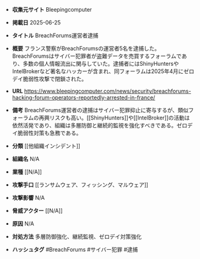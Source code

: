 - **収集元サイト**
Bleepingcomputer

- **掲載日**
2025-06-25

- **タイトル**
BreachForums運営者逮捕

- **概要**
フランス警察がBreachForumsの運営者5名を逮捕した。BreachForumsはサイバー犯罪者が盗難データを売買するフォーラムであり、多数の個人情報流出に関与していた。逮捕者にはShinyHuntersやIntelBrokerなど著名なハッカーが含まれ、同フォーラムは2025年4月にゼロデイ脆弱性攻撃で閉鎖された。

- **URL**
https://www.bleepingcomputer.com/news/security/breachforums-hacking-forum-operators-reportedly-arrested-in-france/

- **備考**
BreachForums運営者の逮捕はサイバー犯罪抑止に寄与するが、類似フォーラムの再興リスクも高い。[[ShinyHunters]]や[[IntelBroker]]の活動は依然活発であり、組織は多層防御と継続的監視を強化すべきである。ゼロデイ脆弱性対策も急務である。

- **分類**
[[他組織インシデント]]

- **組織名**
N/A

- **業種**
[[N/A]]

- **攻撃手口**
[[ランサムウェア、フィッシング、マルウェア]]

- **攻撃影響**
N/A

- **脅威アクター**
[[N/A]]

- **原因**
N/A

- **対処方法**
多層防御強化、継続監視、ゼロデイ対策強化

- **ハッシュタグ**
#BreachForums #サイバー犯罪 #逮捕
